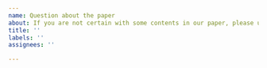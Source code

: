 ```yaml
---
name: Question about the paper
about: If you are not certain with some contents in our paper, please us this template
title: ''
labels: ''
assignees: ''

---
```


<!--- Before asking a question, please re-check the paper and the other issues. --->

<!-- Note that the quality of the generated images are usually not a bug, but limitation of our work. Also, if you want to use this work as your own font generator, please consider to use other repositories. This work is an academic work, not considering all the factors in real-world. We will close an issue that just complains about the generated quality. -->

<!-- Our work is for "few-shot font generation". It means that we train a model with a number of font libraries and then generate a new font with very small number of references (e.g., 8). Therefore, if your case is not the same this case, we will close the issue. You may have tried to work with your custom training fonts. Please check the other issues before upload the issue -->

<!-- Our codebase is based on "compositionally" of languages. For Chinese, we use https://commons.wikimedia.org/wiki/Commons:Chinese_characters_decomposition for the decomposition. If your character is not here, then our decomposition module will not work correctly. It is not a bug, therefore please make your own decomposition mappings. -->
